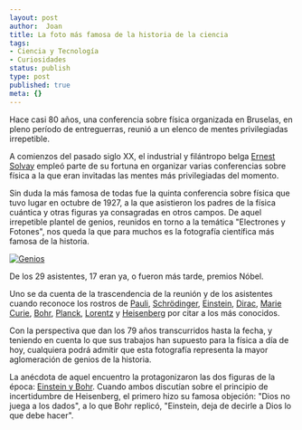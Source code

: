 ```yaml
---
layout: post
author:  Joan
title: La foto más famosa de la historia de la ciencia
tags:
- Ciencia y Tecnología
- Curiosidades
status: publish
type: post
published: true
meta: {}
---
```

Hace casi 80 años, una conferencia sobre física organizada en Bruselas, en pleno período de entreguerras, reunió a un elenco de mentes privilegiadas irrepetible.

A comienzos del pasado siglo XX, el industrial y filántropo belga <a href="http://es.wikipedia.org/wiki/Solvay">Ernest Solvay</a> empleó parte de su fortuna en organizar varias conferencias sobre física a la que eran invitadas las mentes más privilegiadas del momento. 

Sin duda la más famosa de todas fue la quinta conferencia sobre física que tuvo lugar en octubre de 1927, a la que asistieron los padres de la física cuántica y otras figuras ya consagradas en otros campos. De aquel irrepetible plantel de genios, reunidos en torno a la temática "Electrones y Fotones", nos queda la que para muchos es la fotografía científica más famosa de la historia. 

<a href="http://flickr.com/photo_zoom.gne?id=382684501&size=l"><img src="http://farm1.static.flickr.com/152/382684501_865728ba89.jpg?v=0" alt="Genios" class="center noborder" /></a>

De los 29 asistentes, 17 eran ya, o fueron más tarde, premios Nóbel. 

Uno se da cuenta de la trascendencia de la reunión y de los asistentes cuando reconoce los rostros de <a href="http://es.wikipedia.org/wiki/Wolfgang_Pauli">Pauli</a>, <a href="http://es.wikipedia.org/wiki/Erwin_Schrödinger">Schrödinger</a>, <a href="http://es.wikipedia.org/wiki/Einstein">Einstein</a>, <a href="http://es.wikipedia.org/wiki/Dirac">Dirac</a>, <a href="http://es.wikipedia.org/wiki/María_Curie">Marie Curie</a>, <a href="http://es.wikipedia.org/wiki/Niels_Bohr">Bohr</a>, <a href="http://es.wikipedia.org/wiki/Planck">Planck</a>, <a href="http://es.wikipedia.org/wiki/Hendrik_Lorentz">Lorentz</a> y <a href="http://es.wikipedia.org/wiki/Heisenberg">Heisenberg</a> por citar a los más conocidos. 

Con la perspectiva que dan los 79 años transcurridos hasta la fecha, y teniendo en cuenta lo que sus trabajos han supuesto para la física a día de hoy, cualquiera podrá admitir que esta fotografía representa la mayor aglomeración de genios de la historia. 

La anécdota de aquel encuentro la protagonizaron las dos figuras de la época: <a href="http://www.aip.org/history/einstein/ae63.htm">Einstein y Bohr</a>. Cuando ambos discutían sobre el principio de incertidumbre de Heisenberg, el primero hizo su famosa objeción: "Dios no juega a los dados", a lo que Bohr replicó, "Einstein, deja de decirle a Dios lo que debe hacer". 
